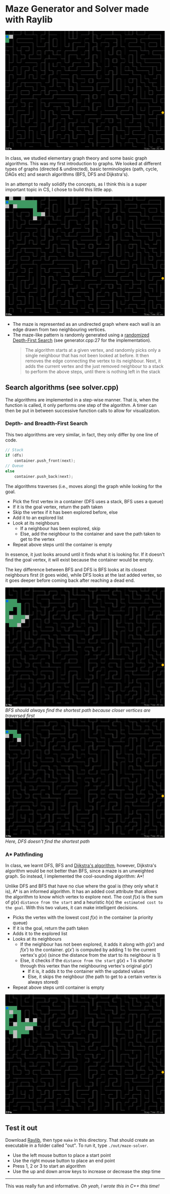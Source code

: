 # Maze Generator and Solver made with Raylib

![A* Pathfinding](img/A*%202.gif)

In class, we studied elementary graph theory and some basic graph algorithms. This was my first introduction to graphs. We looked at different types of graphs (directed & undirected), basic terminologies (path, cycle, DAGs etc) and search algorithms (BFS, DFS and Dijkstra's).

In an attempt to really solidify the concepts, as I think this is a super important topic in CS, I chose to build this little app.

![Depth First Search](img/DFS%202.gif)

- The maze is represented as an undirected graph where each wall is an edge drawn from two neighbouring vertices.
- The maze-like pattern is randomly generated using a [randomized Depth-First Search](https://www.wikiwand.com/en/Maze_generation_algorithm#Randomized_depth-first_search) (see generator.cpp:27 for the implementation).
	> The algorithm starts at a given vertex, and randomly picks only a single neighbour that has not been looked at before. It then removes the edge connecting the vertex to its neighbour. Next, it adds the current vertex and the just removed neighbour to a stack to perform the above steps, until there is nothing left in the stack

## Search algorithms (see solver.cpp)
The algorithms are implemented in a step-wise manner. That is, when the function is called, it only performs one step of the algorithm. A timer can then be put in between successive function calls to allow for visualization.

### Depth- and Breadth-First Search
This two algorithms are very similar, in fact, they only differ by one line of code.
```c++
// Stack
if (dfs)
    container.push_front(next);
// Queue
else
    container.push_back(next);
```
The algorithms traverses (i.e., moves along) the graph while looking for the goal.
- Pick the first vertex in a container (DFS uses a stack, BFS uses a queue)
- If it is the goal vertex, return the path taken
- Skip the vertex if it has been explored before, else
- Add it to an explored list
- Look at its neighbours
	- If a neighbour has been explored, skip
	- Else, add the neighbour to the container and save the path taken to get to the vertex
- Repeat above steps until the container is empty

In essence, it just looks around until it finds what it is looking for. If it doesn't find the goal vertex, it will exist because the container would be empty.

The key difference between BFS and DFS is BFS looks at its closest neighbours first (it goes wide), while DFS looks at the last added vertex, so it goes deeper before coming back after reaching a dead end.

![BFS](img/BFS.gif)*BFS should always find the shortest path because closer vertices are traversed first* 
![DFS](img/DFS.gif)*Here, DFS doesn't find the shortest path*

### A* Pathfinding
In class, we learnt DFS, BFS and [Dijkstra's algorithm](https://www.wikiwand.com/en/Dijkstra's_algorithm), however, Dijkstra's algorithm would be not better than BFS, since a maze is an unweighted graph. So instead, I implemented the cool-sounding algorithm: A*!

Unlike DFS and BFS that have no clue where the goal is (they only what it is), A* is an informed algorithm. It has an added cost attribute that allows the algorithm to know which vertex to explore next. The cost $f(x)$ is the sum of $g(x)$ `distance from the start` and a heuristic $h(x)$ the` estimated cost to the goal`. With this two values, it can make intelligent decisions.
- Picks the vertex with the lowest cost $f(x)$ in the container (a priority queue)
- If it is the goal, return the path taken
- Adds it to the explored list
- Looks at its neighbours
	- If the neighbour has not been explored, it adds it along with $g(x')$ and $f(x')$ to the container.  $g(x')$ is computed by adding 1 to the current vertex's $g(x)$ (since the distance from the start to its neighbour is 1)
	- Else, it checks if the `distance from the start` $g(x) + 1$ is shorter through this vertex than the neighbouring vertex's original $g(x')$
		- If it is, it adds it to the container with the updated values
		- Else, it skips the neighbour 
	(the path to get to a certain vertex is always stored)
- Repeat above steps until container is empty

![A*](img/A*.gif)

## Test it out
Download [Raylib](https://www.raylib.com/), then type `make` in this directory. That should create an executable in a folder called "out". To run it, type `./out/maze-solver`.
- Use the left mouse button to place a start point
- Use the right mouse button to place an end point
- Press 1, 2 or 3 to start an algorithm
- Use the up and down arrow keys to increase or decrease the step time

---
This was really fun and informative. *Oh yeah, I wrote this in C++ this time!*
